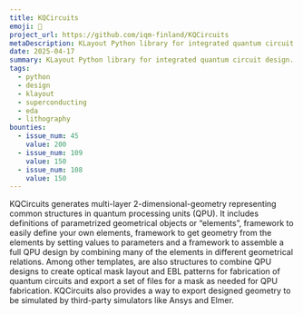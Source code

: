 ```yaml
---
title: KQCircuits
emoji: 🦑
project_url: https://github.com/iqm-finland/KQCircuits
metaDescription: KLayout Python library for integrated quantum circuit design.
date: 2025-04-17
summary: KLayout Python library for integrated quantum circuit design.
tags:
  - python
  - design
  - klayout
  - superconducting
  - eda
  - lithography
bounties:
  - issue_num: 45
    value: 200
  - issue_num: 109
    value: 150
  - issue_num: 108
    value: 150
---
```


KQCircuits generates multi-layer 2-dimensional-geometry representing common structures in quantum processing units (QPU). It includes definitions of parametrized geometrical objects or “elements”, framework to easily define your own elements, framework to get geometry from the elements by setting values to parameters and a framework to assemble a full QPU design by combining many of the elements in different geometrical relations. Among other templates, are also structures to combine QPU designs to create optical mask layout and EBL patterns for fabrication of quantum circuits and export a set of files for a mask as needed for QPU fabrication. KQCircuits also provides a way to export designed geometry to be simulated by third-party simulators like Ansys and Elmer.
